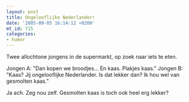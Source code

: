 ```yaml
---
layout: post
title: Ongelooflijke Nederlander!
date: '2005-09-05 16:14:12 +0200'
mt_id: 715
categories:
- humor
---
```

Twee allochtone jongens in de supermarkt, op zoek naar iets te eten.

Jongen A: "Dan kopen we broodjes... En kaas. Plakjes kaas."
Jongen B: "Kaas? Jij ongelooflijke Nederlander. Is dat lekker dan? Ik hou wel van gesmolten kaas."

Ja ach. Zeg nou zelf. Gesmolten kaas is toch ook heel erg lekker?
